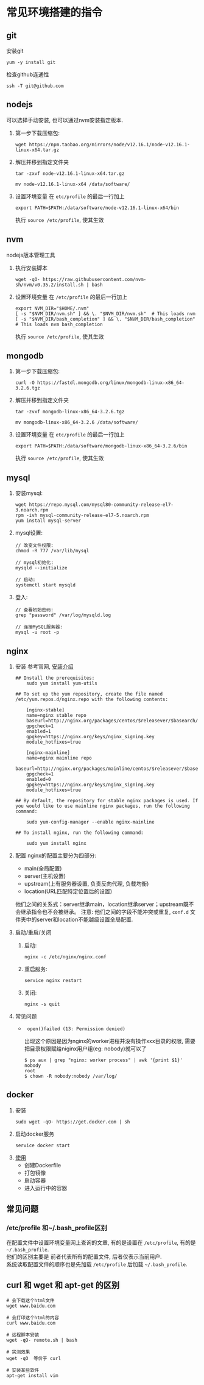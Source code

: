 # 常见环境搭建的指令

## git
安装git
```
yum -y install git
```
检查github连通性
```
ssh -T git@github.com
```
## nodejs
可以选择手动安装, 也可以通过nvm安装指定版本.  
1. 第一步下载压缩包:
    ```
    wget https://npm.taobao.org/mirrors/node/v12.16.1/node-v12.16.1-linux-x64.tar.gz
    ```
2. 解压并移到指定文件夹  
    ```
    tar -zxvf node-v12.16.1-linux-x64.tar.gz   

    mv node-v12.16.1-linux-x64 /data/software/
    ```
3. 设置环境变量
    在 `etc/profile` 的最后一行加上
    ```
    export PATH=$PATH:/data/software/node-v12.16.1-linux-x64/bin
    ```
    执行 `source /etc/profile`, 使其生效
## nvm
nodejs版本管理工具

1. 执行安装脚本
    ```
    wget -qO- https://raw.githubusercontent.com/nvm-sh/nvm/v0.35.2/install.sh | bash

    ```

2. 设置环境变量
    在 `/etc/profile` 的最后一行加上
    ```
    export NVM_DIR="$HOME/.nvm"
    [ -s "$NVM_DIR/nvm.sh" ] && \. "$NVM_DIR/nvm.sh"  # This loads nvm
    [ -s "$NVM_DIR/bash_completion" ] && \. "$NVM_DIR/bash_completion"  # This loads nvm bash_completion
    ```
    执行 `source /etc/profile`, 使其生效


## mongodb
1. 第一步下载压缩包:
    ```
    curl -O https://fastdl.mongodb.org/linux/mongodb-linux-x86_64-3.2.6.tgz
    ```
2. 解压并移到指定文件夹  
    ```
    tar -zvxf mongodb-linux-x86_64-3.2.6.tgz   

    mv mongodb-linux-x86_64-3.2.6 /data/software/
    ```
3. 设置环境变量
    在 `etc/profile` 的最后一行加上
    ```
    export PATH=$PATH:/data/software/mongodb-linux-x86_64-3.2.6/bin
    ```
    执行 `source /etc/profile`, 使其生效

## mysql
1. 安装mysql:
    ```
    wget https://repo.mysql.com/mysql80-community-release-el7-3.noarch.rpm  
    rpm -ivh mysql-community-release-el7-5.noarch.rpm   
    yum install mysql-server  
    ```
2. mysql设置:  
    ```
    // 改变文件权限:
    chmod -R 777 /var/lib/mysql

    // mysql初始化: 
    mysqld --initialize  

    // 启动:   
    systemctl start mysqld 
    ```
3. 登入: 
    ```
    // 查看初始密码:  
    grep "password" /var/log/mysqld.log  

    // 连接MySQL服务器:  
    mysql -u root -p  
    ```
## nginx
1. 安装
    参考官网, [安装介绍](http://nginx.org/en/linux_packages.html#RHEL-CentOS)
    ```
    ## Install the prerequisites:
        sudo yum install yum-utils

    ## To set up the yum repository, create the file named /etc/yum.repos.d/nginx.repo with the following contents:

        [nginx-stable]
        name=nginx stable repo
        baseurl=http://nginx.org/packages/centos/$releasever/$basearch/
        gpgcheck=1
        enabled=1
        gpgkey=https://nginx.org/keys/nginx_signing.key
        module_hotfixes=true

        [nginx-mainline]
        name=nginx mainline repo
        baseurl=http://nginx.org/packages/mainline/centos/$releasever/$basearch/
        gpgcheck=1
        enabled=0
        gpgkey=https://nginx.org/keys/nginx_signing.key
        module_hotfixes=true

    ## By default, the repository for stable nginx packages is used. If you would like to use mainline nginx packages, run the following command:

        sudo yum-config-manager --enable nginx-mainline
    
    ## To install nginx, run the following command:

        sudo yum install nginx
    
    ```
    
2. 配置
    nginx的配置主要分为四部分: 
    - main(全局配置)
    - server(主机设置)
    - upstream(上有服务器设置, 负责反向代理, 负载均衡)
    - location(URL匹配特定位置后的设置)  

    他们之间的关系式：server继承main，location继承server；upstream既不会继承指令也不会被继承。
    注意: 他们之间的字段不能冲突或重复, `conf.d` 文件夹中的server和location不能越级设置全局配置.

3. 启动/重启/关闭

    1. 启动:  

       ```nginx -c /etc/nginx/nginx.conf```

    2. 重启服务:  

       ```service nginx restart```

    3. 关闭:

       ```nginx -s quit```

4. 常见问题
    - ` open()failed (13: Permission denied)`  

      出现这个原因是因为nginx的worker进程并没有操作xxx目录的权限, 需要把目录权限赋给niginx用户组(eg: nobody)就可以了

      ```shell
      $ ps aux | grep "nginx: worker process" | awk '{print $1}'
      nobody
      root
      $ chown -R nobody:nobody /var/log/
      ```

      

## docker

1. 安装
    ```
    sudo wget -qO- https://get.docker.com | sh
    ```
2. 启动docker服务
    ```
    service docker start
    ```
3. [使用](../docker/README.md)
    - 创建Dockerfile 
    - 打包镜像
    - 启动容器
    - 进入运行中的容器


## 常见问题

### /etc/profile 和~/.bash_profile区别
在配置文件中设置环境变量网上查询的文章, 有的是设置在 `/etc/profile`, 有的是`~/.bash_profile`.  
他们的区别主要是 前者代表所有的配置文件, 后者仅表示当前用户.  
系统读取配置文件的顺序也是先加载 `/etc/profile` 后加载 `~/.bash_profile`. 

## curl 和 wget 和 apt-get 的区别
```
# 会下载这个html文件
wget www.baidu.com 

# 会打印这个html的内容
curl www.baidu.com

# 远程脚本安装
wget -qO- remote.sh | bash  

# 实测效果
wget -qO  等价于 curl

# 安装某些软件
apt-get install vim
```
